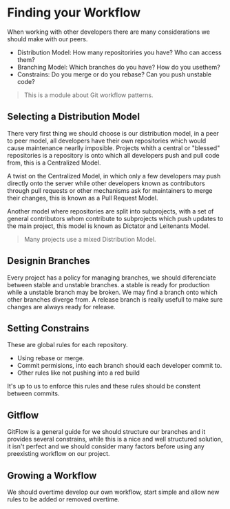 # Finding your Workflow

When working with other developers there are many considerations we should make with our peers.

-   Distribution Model: How many repositoriries you have? Who can access them?
-   Branching Model: Which branches do you have? How do you usethem?
-   Constrains: Do you merge or do you rebase? Can you push unstable code?

> This is a module about Git workflow patterns.

## Selecting a Distribution Model

There very first thing we should choose is our distribution model, in a peer to peer model, all developers have their own repositories which would cause maintenance nearlly imposible. Projects whith a central or "blessed" repositories is a repository is onto which all developers push and pull code from, this is a Centralized Model.

A twist on the Centralized Model, in which only a few developers may push directly onto the server while other developers known as contributors through pull requests or other mechanisms ask for maintainers to merge their changes, this is known as a Pull Request Model.

Another model where repositories are split into subprojects, with a set of general contributors whom contribute to subprojects which push updates to the main project, this model is known as Dictator and Leitenants Model.

> Many projects use a mixed Distribution Model.

## Designin Branches

Every project has a policy for managing branches, we should diferenciate between stable and unstable branches. a stable is ready for production while a unstable branch may be broken. We may find a branch onto which other branches diverge from. A release branch is really usefull to make sure changes are always ready for release.

## Setting Constrains

These are global rules for each repository.

-   Using rebase or merge.
-   Commit permisions, into each branch should each developer commit to.
-   Other rules like not pushing into a red build

It's up to us to enforce this rules and these rules should be constent between commits.

## Gitflow

GitFlow is a general guide for we should structure our branches and it provides several constrains, while this is a nice and well structured solution, it isn't perfect and we should consider many factors before using any preexisting workflow on our project.

## Growing a Workflow

We should overtime develop our own workflow, start simple and allow new rules to be added or removed overtime.
